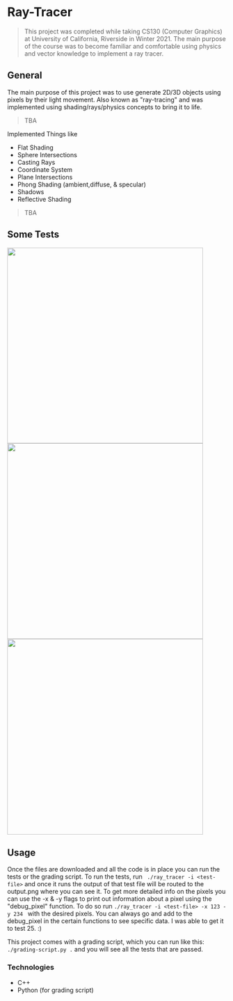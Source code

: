 # Ray-Tracer
>This project was completed while taking CS130 (Computer Graphics) at University of California, Riverside in Winter 2021. The main purpose of the course was to become familiar and comfortable using physics and vector knowledge to implement a ray tracer.

## General
The main purpose of this project was to use generate 2D/3D objects using pixels by their light movement. Also known as "ray-tracing" and was implemented using shading/rays/physics concepts to bring it to life. 
>TBA

Implemented Things like
* Flat Shading
* Sphere Intersections
* Casting Rays
* Coordinate System
* Plane Intersections
* Phong Shading (ambient,diffuse, & specular)
* Shadows
* Reflective Shading
>TBA

## Some Tests 

<img width="450" src="https://user-images.githubusercontent.com/62925991/106525874-817a9380-6499-11eb-83ee-a0365f9fd6f2.png"> <img width="450" src="https://user-images.githubusercontent.com/62925991/106693346-1c9f6600-658b-11eb-8126-5ecb0c736783.png">
<img width="450" src="https://user-images.githubusercontent.com/62925991/106693351-2032ed00-658b-11eb-8bf7-e325f5f6f19d.png">


## Usage
Once the files are downloaded and all the code is in place you can run the tests or the grading script. To run the tests, run ``` ./ray_tracer -i <test-file>``` and once it runs the output of that test file will be routed to the output.png where you can see it. To get more detailed info on the pixels you can use the -x & -y flags to print out information about a pixel using the "debug_pixel" function. To do so run ```./ray_tracer -i <test-file> -x 123 -y 234 ``` with the desired pixels. You can always go and add to the debug_pixel in the certain functions to see specific data. I was able to get it to test 25. :) 

This project comes with a grading script, which you can run like this: ```./grading-script.py .``` and you will see all the tests that are passed.

### Technologies
* C++
* Python (for grading script) 
